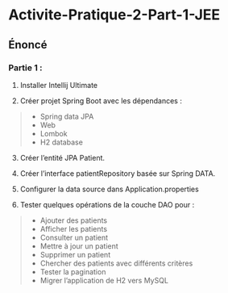 # Activite-Pratique-2-Part-1-JEE

## Énoncé

### Partie 1 :

1. Installer Intellij Ultimate

2. Créer projet Spring Boot avec les dépendances :
>  - Spring data JPA
>  - Web
>  - Lombok
>  - H2 database

3. Créer l’entité JPA Patient.

4. Créer l’interface patientRepository basée sur
     Spring DATA.

5. Configurer la data source dans Application.properties

6. Tester quelques opérations de la couche DAO pour :

>  - Ajouter des patients
>  - Afficher les patients
>  - Consulter un patient
>  - Mettre à jour un patient
>  - Supprimer un patient
>  - Chercher des patients avec différents critères
>  - Tester la pagination
>  - Migrer l’application de H2 vers MySQL
